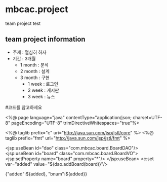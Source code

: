 # mbcac.project
team project test
## team project information
* 주제 : 열심히 하자
* 기간 : 3개월
  + 1 month : 분석
  + 2 month : 설계
  + 3 month : 구현
    - 1 week : 로그인
    - 2 week : 게시판
    - 3 week : 뉴스

#코드를 참고하세요

<%@ page language="java" contentType="application/json; charset=UTF-8"
    pageEncoding="UTF-8" trimDirectiveWhitespaces="true"%>

<%@ taglib prefix="c" uri="http://java.sun.com/jsp/jstl/core" %>
<%@ taglib prefix="fmt" uri="http://java.sun.com/jsp/jstl/fmt" %>

<jsp:useBean id="dao" class="com.mbcac.board.BoardDAO"/>
<jsp:useBean id="board" class="com.mbcac.board.BoardVO">
	<jsp:setProperty name="board" property="*"/>
</jsp:useBean>
<c:set var="added" value="${dao.addBoard(board)}"/>

{"added":${added}, "bnum":${added}}

